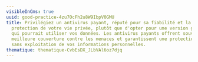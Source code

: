 ```yaml
---
visibleInCms: true
uuid: good-practice-4zu7OcFh2u8W9IbpV0GMU
title: Privilégiez un antivirus payant, réputé pour sa fiabilité et la
  protection de votre vie privée, plutôt que d'opter pour une version gratuite
  qui pourrait utiliser vos données. Les antivirus payants offrent souvent une
  meilleure couverture contre les menaces et garantissent une protection accrue
  sans exploitation de vos informations personnelles.
thematique: thematique-CvbEsDX_JLbVAl6oz7djq
---
```

